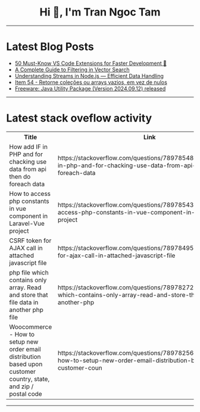<h1 align="center">Hi 👋, I'm Tran Ngoc Tam</h1>

---

# Latest Blog Posts 
<!-- BLOG-POST-LIST:START -->
- [50 Must-Know VS Code Extensions for Faster Development 🚀](https://dev.to/lokesh_singh/50-must-know-vs-code-extensions-for-faster-development-5e7a)
- [A Complete Guide to Filtering in Vector Search](https://dev.to/qdrant/a-complete-guide-to-filtering-in-vector-search-33lk)
- [Understanding Streams in Node.js — Efficient Data Handling](https://dev.to/imsushant12/understanding-streams-in-nodejs-efficient-data-handling-5e6l)
- [Item 54 - Retorne coleções ou arrays vazios, em vez de nulos](https://dev.to/giselecoder/item-54-retorne-colecoes-ou-arrays-vazios-em-vez-de-nulos-1ej6)
- [Freeware: Java Utility Package &lpar;Version 2024.09.12&rpar; released](https://dev.to/andybrunner/freeware-java-utility-package-version-20240912-released-555g)
<!-- BLOG-POST-LIST:END -->

---

# Latest stack oveflow activity
<table>
  <tr><th>Title</th><th>Link</th></tr>
  <!-- STACKOVERFLOW:START --><tr><td>How add IF in PHP and for chacking use data from api then do foreach data</td><td>https://stackoverflow.com/questions/78978548/how-add-if-in-php-and-for-chacking-use-data-from-api-then-do-foreach-data</td></tr><tr><td>How to access php constants in vue component in Laravel-Vue project</td><td>https://stackoverflow.com/questions/78978543/how-to-access-php-constants-in-vue-component-in-laravel-vue-project</td></tr><tr><td>CSRF token for AJAX call in attached javascript file</td><td>https://stackoverflow.com/questions/78978495/csrf-token-for-ajax-call-in-attached-javascript-file</td></tr><tr><td>php file which contains only array. Read and store that file data in another php file</td><td>https://stackoverflow.com/questions/78978272/php-file-which-contains-only-array-read-and-store-that-file-data-in-another-php</td></tr><tr><td>Woocommerce - How to setup new order email distribution based upon customer country, state, and zip / postal code</td><td>https://stackoverflow.com/questions/78978256/woocommerce-how-to-setup-new-order-email-distribution-based-upon-customer-coun</td></tr><!-- STACKOVERFLOW:END -->
</table>

---


